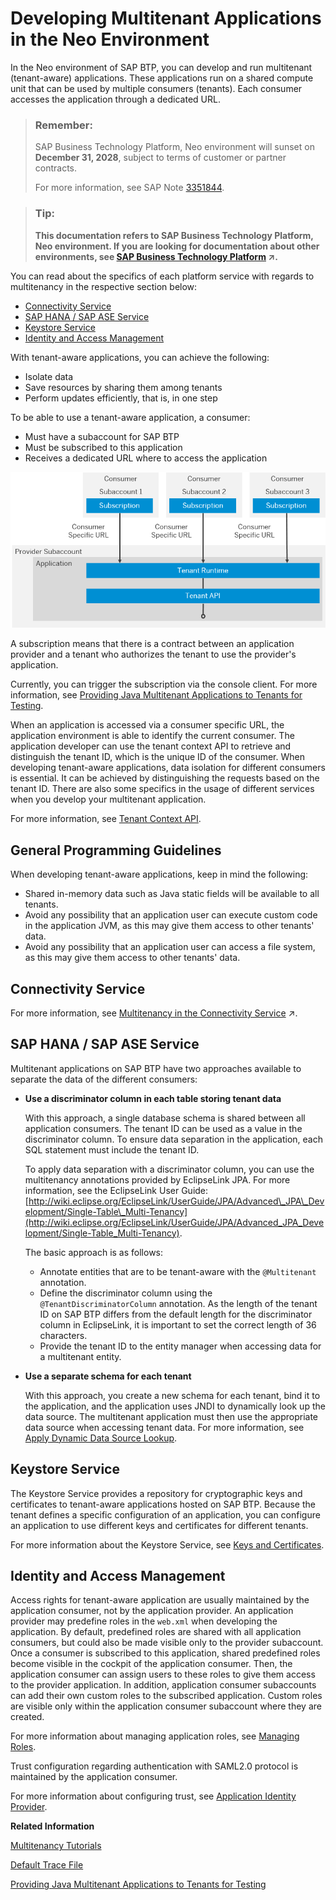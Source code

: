 <!-- loio54a76156cd114e5d928642b8dde47b91 -->

# Developing Multitenant Applications in the Neo Environment

In the Neo environment of SAP BTP, you can develop and run multitenant \(tenant-aware\) applications. These applications run on a shared compute unit that can be used by multiple consumers \(tenants\). Each consumer accesses the application through a dedicated URL.

> ### Remember:  
> SAP Business Technology Platform, Neo environment will sunset on **December 31, 2028**, subject to terms of customer or partner contracts.
> 
> For more information, see SAP Note [3351844](https://me.sap.com/notes/3351844).

> ### Tip:  
> **This documentation refers to SAP Business Technology Platform, Neo environment. If you are looking for documentation about other environments, see [SAP Business Technology Platform](https://help.sap.com/viewer/65de2977205c403bbc107264b8eccf4b/Cloud/en-US/6a2c1ab5a31b4ed9a2ce17a5329e1dd8.html "SAP Business Technology Platform (SAP BTP) is an integrated offering comprised of the following technology portfolios: application development; process automation; integration; data, analytics, and enterprise planning; artificial intelligence. The platform offers users the ability to turn data into business value, compose end-to-end business processes, connect entire IT landscapes, and personalize, build and extend SAP applications. This reduces the overall total cost of ownership maintaining SAP landscapes and third-party software across end-to-end business processes.") :arrow_upper_right:.**

You can read about the specifics of each platform service with regards to multitenancy in the respective section below:

-   [Connectivity Service](developing-multitenant-applications-in-the-neo-environment-54a7615.md#loio54a76156cd114e5d928642b8dde47b91__connectivity_service)
-   [SAP HANA / SAP ASE Service](developing-multitenant-applications-in-the-neo-environment-54a7615.md#loio54a76156cd114e5d928642b8dde47b91__sap_hana_ase_service)
-   [Keystore Service](developing-multitenant-applications-in-the-neo-environment-54a7615.md#loio54a76156cd114e5d928642b8dde47b91__keystore_service)
-   [Identity and Access Management](developing-multitenant-applications-in-the-neo-environment-54a7615.md#loio54a76156cd114e5d928642b8dde47b91__iam)

With tenant-aware applications, you can achieve the following:

-   Isolate data
-   Save resources by sharing them among tenants
-   Perform updates efficiently, that is, in one step

To be able to use a tenant-aware application, a consumer:

-   Must have a subaccount for SAP BTP
-   Must be subscribed to this application
-   Receives a dedicated URL where to access the application

![Tenant Runtime](images/Tenant_Runtime_757b953.png)

A subscription means that there is a contract between an application provider and a tenant who authorizes the tenant to use the provider's application.

Currently, you can trigger the subscription via the console client. For more information, see [Providing Java Multitenant Applications to Tenants for Testing](../22-getting-started-neo/providing-java-multitenant-applications-to-tenants-for-testing-b093032.md).

When an application is accessed via a consumer specific URL, the application environment is able to identify the current consumer. The application developer can use the tenant context API to retrieve and distinguish the tenant ID, which is the unique ID of the consumer. When developing tenant-aware applications, data isolation for different consumers is essential. It can be achieved by distinguishing the requests based on the tenant ID. There are also some specifics in the usage of different services when you develop your multitenant application.

For more information, see [Tenant Context API](tenant-context-api-a8f2255.md).



## General Programming Guidelines

When developing tenant-aware applications, keep in mind the following:

-   Shared in-memory data such as Java static fields will be available to all tenants.
-   Avoid any possibility that an application user can execute custom code in the application JVM, as this may give them access to other tenants' data.
-   Avoid any possibility that an application user can access a file system, as this may give them access to other tenants' data.



<a name="loio54a76156cd114e5d928642b8dde47b91__connectivity_service"/>

## Connectivity Service

For more information, see [Multitenancy in the Connectivity Service](https://help.sap.com/viewer/b865ed651e414196b39f8922db2122c7/Cloud/en-US/b92140a0c6b942e1a0f72e9fd1133fd9.html "Using multitenancy for applications that require a connection to a remote service or on-premise application.") :arrow_upper_right:.



<a name="loio54a76156cd114e5d928642b8dde47b91__sap_hana_ase_service"/>

## SAP HANA / SAP ASE Service

Multitenant applications on SAP BTP have two approaches available to separate the data of the different consumers:

-   **Use a discriminator column in each table storing tenant data**

    With this approach, a single database schema is shared between all application consumers. The tenant ID can be used as a value in the discriminator column. To ensure data separation in the application, each SQL statement must include the tenant ID.

    To apply data separation with a discriminator column, you can use the multitenancy annotations provided by EclipseLink JPA. For more information, see the EclipseLink User Guide: [http://wiki.eclipse.org/EclipseLink/UserGuide/JPA/Advanced\_JPA\_Development/Single-Table\_Multi-Tenancy](http://wiki.eclipse.org/EclipseLink/UserGuide/JPA/Advanced_JPA_Development/Single-Table_Multi-Tenancy).

    The basic approach is as follows:

    -   Annotate entities that are to be tenant-aware with the `@Multitenant` annotation.
    -   Define the discriminator column using the `@TenantDiscriminatorColumn` annotation. As the length of the tenant ID on SAP BTP differs from the default length for the discriminator column in EclipseLink, it is important to set the correct length of 36 characters.
    -   Provide the tenant ID to the entity manager when accessing data for a multitenant entity.

-   **Use a separate schema for each tenant**

    With this approach, you create a new schema for each tenant, bind it to the application, and the application uses JNDI to dynamically look up the data source. The multitenant application must then use the appropriate data source when accessing tenant data. For more information, see [Apply Dynamic Data Source Lookup](apply-dynamic-data-source-lookup-bb269c2.md).




<a name="loio54a76156cd114e5d928642b8dde47b91__keystore_service"/>

## Keystore Service

The Keystore Service provides a repository for cryptographic keys and certificates to tenant-aware applications hosted on SAP BTP. Because the tenant defines a specific configuration of an application, you can configure an application to use different keys and certificates for different tenants.

For more information about the Keystore Service, see [Keys and Certificates](../60-security-neo/keys-and-certificates-3735938.md).



<a name="loio54a76156cd114e5d928642b8dde47b91__iam"/>

## Identity and Access Management

Access rights for tenant-aware application are usually maintained by the application consumer, not by the application provider. An application provider may predefine roles in the `web.xml` when developing the application. By default, predefined roles are shared with all application consumers, but could also be made visible only to the provider subaccount. Once a consumer is subscribed to this application, shared predefined roles become visible in the cockpit of the application consumer. Then, the application consumer can assign users to these roles to give them access to the provider application. In addition, application consumer subaccounts can add their own custom roles to the subscribed application. Custom roles are visible only within the application consumer subaccount where they are created.

For more information about managing application roles, see [Managing Roles](../60-security-neo/managing-roles-db8175b.md).

Trust configuration regarding authentication with SAML2.0 protocol is maintained by the application consumer.

For more information about configuring trust, see [Application Identity Provider](../60-security-neo/application-identity-provider-dc61853.md#loiodc618538d97610148155d97dcd123c24).

**Related Information**  


[Multitenancy Tutorials](multitenancy-tutorials-39be2d2.md "")

[Default Trace File](../50-administration-and-ops-neo/default-trace-file-1b651b3.md "")

[Providing Java Multitenant Applications to Tenants for Testing](../22-getting-started-neo/providing-java-multitenant-applications-to-tenants-for-testing-b093032.md "Using the console client, you can create subaccounts and subscribe them to a provider application to test how applications can be provided to multiple consumers.")

